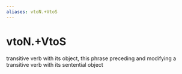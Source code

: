 ```yaml
---
aliases: vtoN.+VtoS
---
```

# vtoN.+VtoS

transitive verb with its object, this phrase preceding and modifying a transitive verb with its sentential object